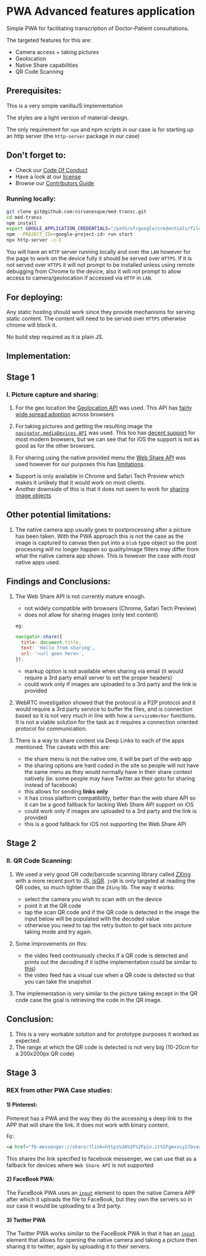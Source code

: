 # PWA Advanced features application

Simple PWA for facilitating transcription of Doctor-Patient consultations.

The targeted features for this are:
 - Camera access + taking pictures
 - Geolocation
 - Native Share capabilities
 - QR Code Scanning


## Prerequisites:

This is a very simple vanillaJS implementation

The styles are a light version of material-design.

The only requirement for `npm` and npm scripts in our case is for starting up an http server (the `http-server` package in our case)

## Don't forget to:
 - Check our [Code Of Conduct](CODE_OF_CONDUCT.md)
 - Have a look at our [license](LICENSE)
 - Browse our [Contributors Guide](CONTRIBUTING.md)

### Running locally:
```bash
git clone git@github.com:nirvanesque/med-transc.git
cd med-transc
npm install
export GOOGLE_APPLICATION_CREDENTIALS="/path/of/google/credentials/file.json"
npm --PROJECT_ID=<google-project-id> run start
npx http-server -c-1
```

You will have an `HTTP` server running locally and over the `LAN` however for the page to work on the device fully it should be served over `HTTPS`.
If it is not served over `HTTPS` it will not prompt to be installed unless using remote debugging from Chrome to the device, also it will not prompt to allow access to camera/geolocation if accessed via `HTTP` in `LAN`.

## For deploying:
Any static hosting should work since they provide mechanisms for serving static content. The content will need to be served over `HTTPS` otherwise chrome will block it.

No build step required as it is plain JS.

## Implementation:

## Stage 1
### I. Picture capture and sharing:

1) For the geo location the [Geolocation API](https://developer.mozilla.org/en-US/docs/Web/API/Geolocation) was used.
This API has [fairly wide spread adoption](https://caniuse.com/#search=geolocation) across browsers

2) For taking pictures and getting the resulting image the [`navigator.mediaDevices API`](https://developer.mozilla.org/en-US/docs/Web/API/Navigator/mediaDevices) was used. This too has [decent support](https://caniuse.com/#feat=mediacapture-fromelement) for most modern browsers, but we can see that for iOS the support is not as good as for the other browsers.

3) For sharing using the native provided menu the [Web Share API](https://developer.mozilla.org/en-US/docs/Web/API/Navigator/share) was used however for our purposes this has [limitations](https://caniuse.com/#feat=web-share).
  - Support is only available in Chrome and Safari Tech Preview which makes it unlikely that it would work on most clients.
  - Another downside of this is that it does not seem to work for [sharing image objects](https://github.com/WICG/web-share/issues/12)



## Other potential limitations:
1) The native camera app usually goes to postprocessing after a picture has been taken. With the PWA approach this is not the case as the image is captured to canvas then put into a `blob` type object so the post processing will no longer happen so quality/image filters may differ from what the native camera app shows. This is however the case with most native apps used.

## Findings and Conclusions:
1) The Web Share API is not currently mature enough.
    - not widely compatible with browsers (Chrome, Safari Tech Preview)
    - does not allow for sharing images (only text content)

    `eg:`
    ```javascript
    navigator.share({
      title: document.title,
      text: 'Hello from sharing',
      url: '<url goes here>',
    });
    ```
    - markup option is not available when sharing via email (it would require a 3rd party email server to set the proper headers)
    - could work only if images are uploaded to a 3rd party and the link is provided

2) WebRTC investigation showed that the protocol is a P2P protocol and it would require a 3rd party service to buffer the files, and is connection based so it is not very much in line with how a `serviceWorker` functions. It is not a viable solution for the task as it requires a connection oriented protocol for communication.

3) There is a way to share content via Deep Links to each of the apps mentioned. The caveats with this are:
    - the share menu is not the native one, it will be part of the web app
    - the sharing options are hard coded in the site so people will not have the same menu as they would normally have in their share context natively (ie: some people may have Twitter as their goto for sharing instead of facebook)
    - this allows for sending **links only**
    - it has cross platform compatibility, better than the web share API so it can be a good fallback for lacking Web Share API support on iOS
    - could work only if images are uploaded to a 3rd party and the link is provided
    - this is a good fallback for iOS not supporting the Web Share API

## Stage 2

### II. QR Code Scanning:

1) We used a very good QR code/barcode scanning library called [ZXing](https://github.com/zxing/zxing) with a more recent port to JS, [jsQR](https://github.com/cozmo/jsQR). `jsQR` is only targeted at reading the QR codes, so much lighter than the `ZXing` lib. The way it works:
   - select the camera you wish to scan with on the device
   - point it at the QR code
   - tap the scan QR code and if the QR code is detected in the image the input below will be populated with the decoded value
   - otherwise you need to tap the retry button to get back into picture taking mode and try again.

2) Some improvements on this:
   - the video feed continuously checks if a QR code is detected and prints out the decoding if it is(the implementation could be similar to [this](https://github.com/schmich/instascan/blob/master/src/scanner.js))
   - the video feed has a visual cue when a QR code is detected so that you can take the snapshot

3) The implementation is very similar to the picture taking except in the QR code case the goal is retrieving the code in the QR image.

## Conclusion:
1) This is a very workable solution and for prototype purposes it worked as expected.
2) The range at which the QR code is detected is not very big (10-20cm for a 200x200px QR code)


## Stage 3
### REX from other PWA Case studies:

#### 1) Pinterest:
Pinterest has a PWA and the way they do the accessing a deep link to the APP that will share the link. It does not work with binary content.

`Eg:`
```html
<a href="fb-messenger://share/?link=https%3A%2F%2Fpin.it%2Fgmxscy27bvay4o&amp;app_id=274266067164"></a>
```
This shares the link specified to facebook messenger, we can use that as a fallback for devices where `Web Share API` is  not supported

#### 2) FaceBook PWA:
The FaceBook PWA uses an [`input`](https://developer.mozilla.org/en-US/docs/Web/HTML/Element/input/file#capture) element to open the native Camera APP after which it uploads the file to FaceBook, but they own the servers so in our case it would be uploading to a 3rd party.

#### 3) Twitter PWA
The Twitter PWA works similar to the FaceBook PWA in that it has an [`input`](https://developer.mozilla.org/en-US/docs/Web/HTML/Element/input/file#capture) element that allows for opening the native camera and taking a picture then sharing it to twitter, again by uploading it to their servers.
